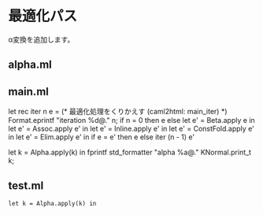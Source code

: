 # 最適化パス

α変換を追加します。

## alpha.ml


## main.ml

let rec iter n e = (* 最適化処理をくりかえす (caml2html: main_iter) *)
  Format.eprintf "iteration %d@." n;
  if n = 0 then e else
  let e' = Beta.apply e in
  let e' = Assoc.apply e' in
  let e' = Inline.apply e' in
  let e' = ConstFold.apply e' in
  let e' = Elim.apply e' in
  if e = e' then e else
  iter (n - 1) e'

  let k = Alpha.apply(k) in
  fprintf std_formatter "alpha %a@." KNormal.print_t k;


## test.ml

    let k = Alpha.apply(k) in
